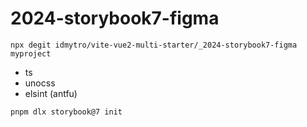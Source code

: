 # 2024-storybook7-figma

```
npx degit idmytro/vite-vue2-multi-starter/_2024-storybook7-figma myproject

```

- ts
- unocss
- elsint (antfu)

`pnpm dlx storybook@7 init`
